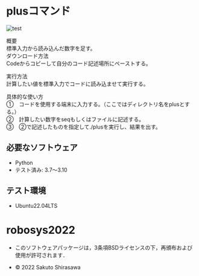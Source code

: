 # plusコマンド
![test](https://github.com/sak057/robosys2022/actions/workflows/test.yml/badge.svg)


概要    
標準入力から読み込んだ数字を足す。  
ダウンロード方法    
Codeからコピーして自分のコード記述場所にペーストする。  

実行方法  
計算したい値を標準入力でコードに読み込ませて実行する。  

具体的な使い方    
①　コードを使用する端末に入力する。（ここではディレクトリ名をplusとする。）  
②　計算したい数字をseqもしくはファイルに記述する。  
③　②で記述したものを指定して./plusを実行し、結果を出す。  

## 必要なソフトウェア
* Python
* テスト済み: 3.7～3.10

## テスト環境
* Ubuntu22.04LTS

# robosys2022
* このソフトウェアパッケージは，3条項BSDライセンスの下，再頒布および使用が許可されます．

* © 2022 Sakuto Shirasawa

